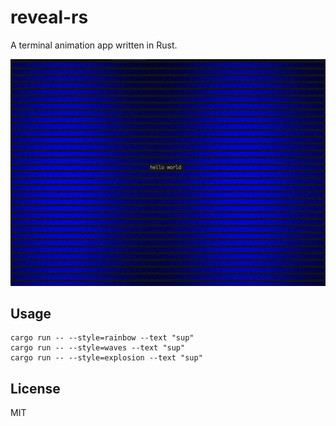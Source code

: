 # reveal-rs

A terminal animation app written in Rust.

![example](./assets/demo.gif)

## Usage

```
cargo run -- --style=rainbow --text "sup"
cargo run -- --style=waves --text "sup"
cargo run -- --style=explosion --text "sup"
```

## License

MIT
